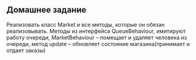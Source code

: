 ## Домашнее задание
Реализовать класс Market и все методы, которые он обязан реализовывать.
Методы из интерфейса QueueBehaviour, имитируют работу очереди,
MarketBehaviour – помещает и удаляет человека из очереди,
метод update – обновляет состояние магазина(принимает и отдает заказы)
